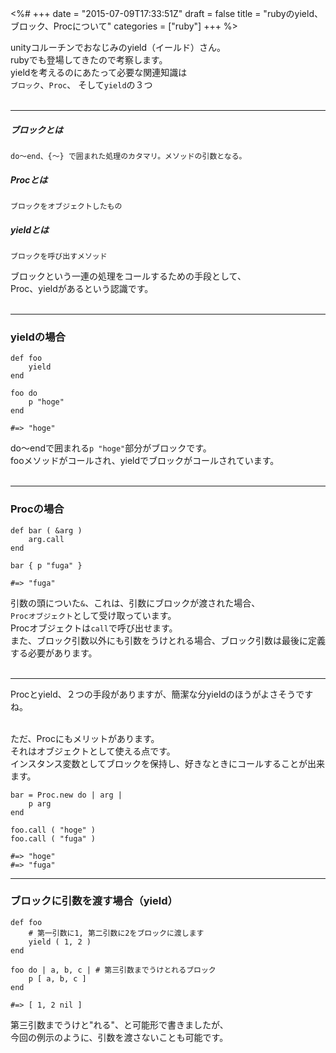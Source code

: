 <%#
+++
date = "2015-07-09T17:33:51Z"
draft = false
title = "rubyのyield、ブロック、Procについて"
categories = ["ruby"]
+++
%>


unityコルーチンでおなじみのyield（イールド）さん。<br>
rubyでも登場してきたので考察します。<br>
yieldを考えるのにあたって必要な関連知識は<br>
`ブロック`、`Proc`、 そして`yield`の３つ<br><br>

***

##### ブロックとは
`do～end、{～} で囲まれた処理のカタマリ。メソッドの引数となる。`

##### Procとは
`ブロックをオブジェクトしたもの`

##### yieldとは
`ブロックを呼び出すメソッド`

ブロックという一連の処理をコールするための手段として、<br>
Proc、yieldがあるという認識です。<br><br>

***

### yieldの場合

```
def foo
    yield
end

foo do
    p "hoge"
end

#=> "hoge"
```

do～endで囲まれる`p "hoge"`部分がブロックです。<br>
fooメソッドがコールされ、yieldでブロックがコールされています。<br><br>

***

### Procの場合

```
def bar ( &arg )
    arg.call
end

bar { p "fuga" }

#=> "fuga"
```

引数の頭についた`&`、これは、引数にブロックが渡された場合、<br>
`Procオブジェクト`として受け取っています。<br>
Procオブジェクトは`call`で呼び出せます。<br>
また、ブロック引数以外にも引数をうけとれる場合、ブロック引数は最後に定義する必要があります。<br><br>


***

Procとyield、２つの手段がありますが、簡潔な分yieldのほうがよさそうですね。<br><br>

ただ、Procにもメリットがあります。<br>
それはオブジェクトとして使える点です。<br>
インスタンス変数としてブロックを保持し、好きなときにコールすることが出来ます。

```
bar = Proc.new do | arg |
    p arg
end

foo.call ( "hoge" )
foo.call ( "fuga" )

#=> "hoge"
#=> "fuga"
```


***

### ブロックに引数を渡す場合（yield）

```
def foo
    # 第一引数に1, 第二引数に2をブロックに渡します
    yield ( 1, 2 )
end

foo do | a, b, c | # 第三引数までうけとれるブロック
    p [ a, b, c ]
end

#=> [ 1, 2 nil ]
```

第三引数までうけと"れる"、と可能形で書きましたが、<br>
今回の例示のように、引数を渡さないことも可能です。

